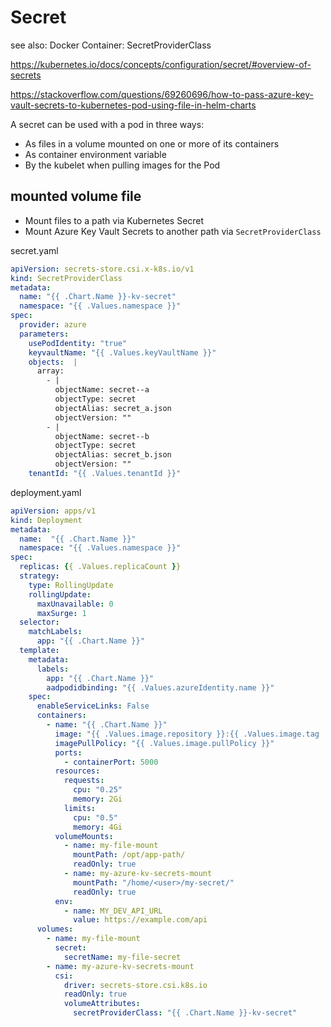 <!-- {% raw %} -->
# Secret
see also:
Docker Container: SecretProviderClass

https://kubernetes.io/docs/concepts/configuration/secret/#overview-of-secrets

https://stackoverflow.com/questions/69260696/how-to-pass-azure-key-vault-secrets-to-kubernetes-pod-using-file-in-helm-charts

A secret can be used with a pod in three ways:
- As files in a volume mounted on one or more of its containers
- As container environment variable
- By the kubelet when pulling images for the Pod

## mounted volume file
- Mount files to a path via Kubernetes Secret
- Mount Azure Key Vault Secrets to another path via `SecretProviderClass`

secret.yaml
```yaml
apiVersion: secrets-store.csi.x-k8s.io/v1
kind: SecretProviderClass
metadata:
  name: "{{ .Chart.Name }}-kv-secret"
  namespace: "{{ .Values.namespace }}"
spec:
  provider: azure
  parameters:
    usePodIdentity: "true"
    keyvaultName: "{{ .Values.keyVaultName }}"
    objects:  |
      array:
        - |
          objectName: secret--a
          objectType: secret
          objectAlias: secret_a.json
          objectVersion: ""
        - |
          objectName: secret--b
          objectType: secret
          objectAlias: secret_b.json
          objectVersion: ""
    tenantId: "{{ .Values.tenantId }}"
```

deployment.yaml
```yaml
apiVersion: apps/v1
kind: Deployment
metadata:
  name:  "{{ .Chart.Name }}"
  namespace: "{{ .Values.namespace }}"
spec:
  replicas: {{ .Values.replicaCount }}
  strategy:
    type: RollingUpdate
    rollingUpdate:
      maxUnavailable: 0
      maxSurge: 1
  selector:
    matchLabels:
      app: "{{ .Chart.Name }}"
  template:
    metadata:
      labels:
        app: "{{ .Chart.Name }}"
        aadpodidbinding: "{{ .Values.azureIdentity.name }}"
    spec:
      enableServiceLinks: False
      containers:
        - name: "{{ .Chart.Name }}"
          image: "{{ .Values.image.repository }}:{{ .Values.image.tag | default .Chart.AppVersion }}"
          imagePullPolicy: "{{ .Values.image.pullPolicy }}"
          ports:
            - containerPort: 5000
          resources:
            requests:
              cpu: "0.25"
              memory: 2Gi              
            limits:
              cpu: "0.5"
              memory: 4Gi              
          volumeMounts:
            - name: my-file-mount
              mountPath: /opt/app-path/
              readOnly: true
            - name: my-azure-kv-secrets-mount
              mountPath: "/home/<user>/my-secret/"
              readOnly: true
          env:
            - name: MY_DEV_API_URL
              value: https://example.com/api
      volumes:
        - name: my-file-mount
          secret:
            secretName: my-file-secret
        - name: my-azure-kv-secrets-mount
          csi:
            driver: secrets-store.csi.k8s.io
            readOnly: true
            volumeAttributes:
              secretProviderClass: "{{ .Chart.Name }}-kv-secret"
```

<!-- {% endraw %} -->
